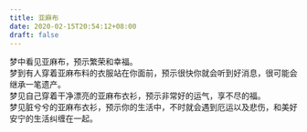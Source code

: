 ```yaml
---
title: 亚麻布
date: 2020-02-15T20:54:12+08:00
draft: false
---
```


梦中看见亚麻布，预示繁荣和幸福。<br>
梦到有人穿着亚麻布料的衣服站在你面前，预示很快你就会听到好消息，很可能会继承一笔遗产。<br>
梦见自己穿着干净漂亮的亚麻布衣衫，预示非常好的运气，享不尽的福。<br>
梦见脏兮兮的亚麻布衣衫，预示你的生活中，不时就会遇到厄运以及悲伤，和美好安宁的生活纠缠在一起。<br>

